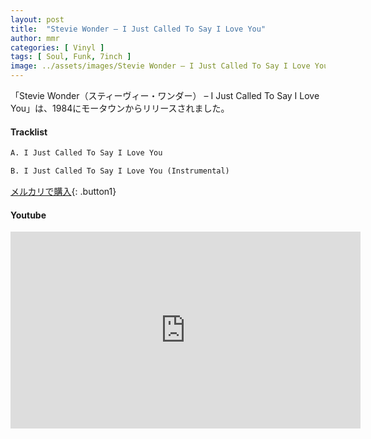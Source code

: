 ```yaml
---
layout: post
title:  "Stevie Wonder – I Just Called To Say I Love You"
author: mmr
categories: [ Vinyl ]
tags: [ Soul, Funk, 7inch ]
image: ../assets/images/Stevie Wonder – I Just Called To Say I Love You.webp
---
```


「Stevie Wonder（スティーヴィー・ワンダー） – I Just Called To Say I Love You」は、1984にモータウンからリリースされました。

#### Tracklist
```md
A. I Just Called To Say I Love You

B. I Just Called To Say I Love You (Instrumental)
```

[メルカリで購入](https://jp.mercari.com/item/m33486792512?afid=6142608987){: .button1}

#### Youtube
<iframe width="560" height="315" src="https://www.youtube.com/embed/41oBGX58n5k?si=zN3bJtUUX9zKON_b" title="YouTube video player" frameborder="0" allow="accelerometer; autoplay; clipboard-write; encrypted-media; gyroscope; picture-in-picture; web-share" referrerpolicy="strict-origin-when-cross-origin" allowfullscreen></iframe>